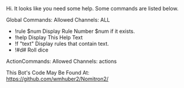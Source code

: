 Hi. It looks like you need some help. Some commands are listed below.

Global Commands: Allowed Channels: ALL   
-   !rule $num  Display Rule Number $num if it exists.
-   !help       Display This Help Text
-   !f "text"   Display rules that contain text.
-   !#d#        Roll dice 

ActionCommands:        Allowed Channels: actions


This Bot's Code May Be Found At: https://github.com/wmhuber2/Nomitron2/
